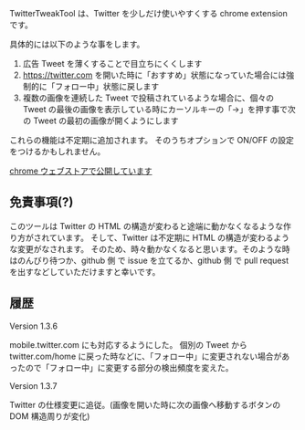 TwitterTweakTool は、Twitter を少しだけ使いやすくする chrome extension です。

具体的には以下のような事をします。

1. 広告 Tweet を薄くすることで目立ちにくくします
2. https://twitter.com を開いた時に「おすすめ」状態になっていた場合には強制的に「フォロー中」状態に戻します
3. 複数の画像を連続した Tweet で投稿されているような場合に、個々の Tweet の最後の画像を表示している時にカーソルキーの「→」を押す事で次の Tweet の最初の画像が開くようにします

これらの機能は不定期に追加されます。
そのうちオプションで ON/OFF の設定をつけるかもしれません。

[chrome ウェブストアで公開しています](https://chrome.google.com/webstore/detail/twittertweaktool/lomiajbdeofimbjfahdjjlkedkfgnfpg)

## 免責事項(?)

このツールは Twitter の HTML の構造が変わると途端に動かなくなるような作り方がされています。
そして、Twitter は不定期に HTML の構造が変わるような変更がなされます。
そのため、時々動かなくなると思います。そのような時はのんびり待つか、github 側 で issue を立てるか、github 側 で pull request を出すなどしていただけますと幸いです。

## 履歴

Version 1.3.6

mobile.twitter.com にも対応するようにした。
個別の Tweet から twitter.com/home に戻った時などに、「フォロー中」に変更されない場合があったので「フォロー中」に変更する部分の検出頻度を変えた。

Version 1.3.7

Twitter の仕様変更に追従。(画像を開いた時に次の画像へ移動するボタンの DOM 構造周りが変化)
